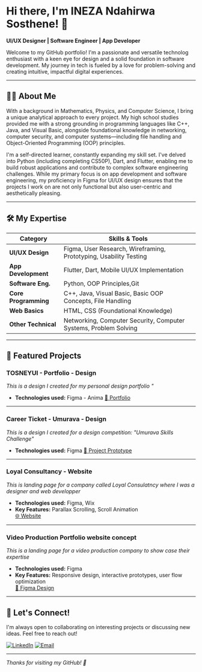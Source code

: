 # Hi there, I'm INEZA Ndahirwa Sosthene! 👋

**UI/UX Designer | Software Engineer | App Developer**

Welcome to my GitHub portfolio! I'm a passionate and versatile technolog enthusiast with a keen eye for design and a solid foundation in software development. My journey in tech is fueled by a love for problem-solving and creating intuitive, impactful digital experiences.

---

## 🧑‍💻 About Me

With a background in Mathematics, Physics, and Computer Science, I bring a unique analytical approach to every project. My high school studies provided me with a strong grounding in programming languages like C++, Java, and Visual Basic, alongside foundational knowledge in networking, computer security, and computer systems—including file handling and Object-Oriented Programming (OOP) principles.

I'm a self-directed learner, constantly expanding my skill set. I've delved into Python (including completing CS50P), Dart, and Flutter, enabling me to build robust applications and contribute to complex software engineering challenges. While my primary focus is on app development and software engineering, my proficiency in Figma for UI/UX design ensures that the projects I work on are not only functional but also user-centric and aesthetically pleasing.

---

## 🛠️ My Expertise

| Category            | Skills & Tools                                                                 |
|---------------------|--------------------------------------------------------------------------------|
| **UI/UX Design**    | Figma, User Research, Wireframing, Prototyping, Usability Testing              |
| **App Development** | Flutter, Dart, Mobile UI/UX Implementation                                     |
| **Software Eng.**   | Python, OOP Principles,Git                                                     |
| **Core Programming**| C++, Java, Visual Basic, Basic OOP Concepts, File Handling                     |
| **Web Basics**      | HTML, CSS (Foundational Knowledge)                                             |
| **Other Technical** | Networking, Computer Security, Computer Systems, Problem Solving               |

---


## 🌟 Featured Projects

###  TOSNEYUI - Portfolio - Design
*This is a design I created for my personal design portfolio "*

- **Technologies used:** Figma - Anima 
[🔗 Portfolio](https://www.figma.com/proto/9sYsZ8GHIougXOyTGBTnJC/TOSNEYUI?page-id=0%3A1&node-id=2-2&p=f&viewport=401%2C171%2C0.06&t=qVRvmBbQ8f1DU6YJ-1&scaling=min-zoom&content-scaling=fixed)

<!-- screenshot can go here -->

---
###  Career Ticket - Umurava - Design
*This is a design I created for a design competition: "Umurava Skills Challenge"*

- **Technologies used:** Figma 
[🔗 Project Prototype](https://www.figma.com/proto/VxlYO5FBv95rPsZu4AmBpB/Career-Ticket?page-id=0%3A1&node-id=141-74&starting-point-node-id=141%3A74&t=2uWyJMHHt4Z7CYDM-1)

<!-- screenshot can go here -->

---

###  Loyal Consultancy - Website
*This is landing page for a company called Loyal Consulatncy where I was a designer and web developper*

- **Technologies used:** Figma, Wix  
- **Key Features:** Parallax Scrolling, Scroll Animation  
[🌐 Website](https://ndahirwas.wixsite.com/loyal-consultancy-1)

<!-- !Screenshot can go here -->

---

###  Video Production Portfolio website concept
*This is a landing page for a video production company to show case their expertise*

- **Technologies used:** Figma
- **Key Features:** Responsive design, interactive prototypes, user flow optimization  
[🔗 Figma Design](https://www.figma.com/proto/puYnGUJyNaON1j7MMwNTKF?node-id=0-1&t=8soIMhMIqnAhuOKs-6)

<!-- !Screenshot can go here -->

---

## 🤝 Let's Connect!

I'm always open to collaborating on interesting projects or discussing new ideas. Feel free to reach out!

[![LinkedIn](https://img.shields.io/badge/LinkedIn-Connect-blue?logo=linkedin)](https://www.linkedin.com/in/inezas/)
[![Email](https://img.shields.io/badge/Email-Send%20Mail-red?logo=gmail)](mailto:ndahirwas@gmail.com)

---

*Thanks for visiting my GitHub! 🚀*
